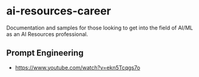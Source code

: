 # ai-resources-career
Documentation and samples for those looking to get into the field of AI/ML as an AI Resources professional.

## Prompt Engineering
- https://www.youtube.com/watch?v=ekn5Tcqgs7o
